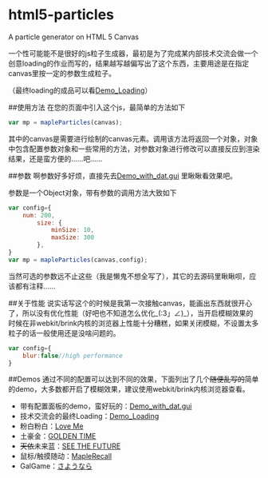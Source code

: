 # html5-particles
A particle generator on HTML 5 Canvas 

一个性可能能不是很好的js粒子生成器，最初是为了完成某内部技术交流会做一个创意loading的作业而写的，结果越写越偏写出了这个东西，主要用途是在指定canvas里按一定的参数生成粒子。

（最终loading的成品可以看[Demo_Loading](http://maplerecall.github.io/html5-particles/demos/demo_1.html)）

##使用方法
在您的页面中引入这个js，最简单的方法如下
```js
var mp = mapleParticles(canvas);
```
其中的canvas是需要进行绘制的canvas元素。调用该方法将返回一个对象，对象中包含配置参数对象和一些常用的方法，对参数对象进行修改可以直接反应到渲染结果，还是蛮方便的……吧……

##参数
啊参数好多好烦，直接先去[Demo_with_dat.gui](http://maplerecall.github.io/html5-particles/demos/demo.html)
里瞅瞅看效果吧。

参数是一个Object对象，带有参数的调用方法大致如下
```js
var config={
	num: 200,
        size: {
            minSize: 10,
            maxSize: 300
        },
}
var mp = mapleParticles(canvas,config);
```

当然可选的参数远不止这些（我是懒鬼不想全写了），其它的去源码里瞅瞅呗，应该都有注释……

##关于性能
说实话写这个的时候是我第一次接触canvas，能画出东西就很开心了，所以没有优化性能（好吧也不知道怎么优化\_(:3」∠)_），当开启模糊效果的时候在非webkit/brink内核的浏览器上性能十分糟糕，如果关闭模糊，不设置太多粒子的话一般使用还是没啥问题的。
```js
var config={
	blur:false//high performance
}
```
##Demos
通过不同的配置可以达到不同的效果，下面列出了几个<del>随便乱写的</del>简单的demo，大多数都开启了模糊效果，建议使用webkit/brink内核浏览器查看。
* 带有配置面板的demo，蛮好玩的：[Demo_with_dat.gui](http://maplerecall.github.io/html5-particles/demos/demo.html)
* 技术交流会的最终Loading：[Demo_Loading](http://maplerecall.github.io/html5-particles/demos/demo_1.html)
* 粉白粉白：[Love Me](http://maplerecall.github.io/html5-particles/demos/demo_2.html)
* 土豪金：[GOLDEN TIME](http://maplerecall.github.io/html5-particles/demos/demo_3.html)
* <del>天依</del>未来蓝：[SEE THE FUTURE](http://maplerecall.github.io/html5-particles/demos/demo_4.html)
* 鼠标/触摸随动：[MapleRecall](http://maplerecall.github.io/html5-particles/demos/demo_5.html)
* GalGame：[さようなら](http://maplerecall.github.io/html5-particles/demos/demo_7.html)

